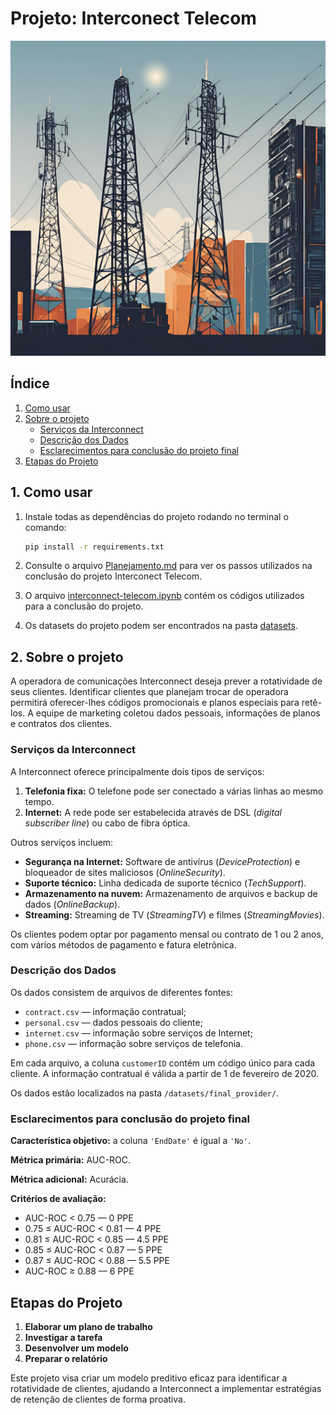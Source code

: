 # Projeto: Interconect Telecom

![Telecom image](./image/telecom.png)

## Índice

1. [Como usar](#1-como-usar)
2. [Sobre o projeto](#2-sobre-o-projeto)
    - [Serviços da Interconnect](#serviços-da-interconnect)
    - [Descrição dos Dados](#descrição-dos-dados)
    - [Esclarecimentos para conclusão do projeto final](#esclarecimentos-para-conclusão-do-projeto-final)
3. [Etapas do Projeto](#etapas-do-projeto)

## 1. Como usar

1. Instale todas as dependências do projeto rodando no terminal o comando:

    ```bash
    pip install -r requirements.txt
    ```

2. Consulte o arquivo [Planejamento.md](Planejamento.md) para ver os passos utilizados na conclusão do projeto Interconect Telecom.
3. O arquivo [interconnect-telecom.ipynb](interconnect-telecom.ipynb) contém os códigos utilizados para a conclusão do projeto.
4. Os datasets do projeto podem ser encontrados na pasta [datasets](./datasets/).

## 2. Sobre o projeto

A operadora de comunicações Interconnect deseja prever a rotatividade de seus clientes. Identificar clientes que planejam trocar de operadora permitirá oferecer-lhes códigos promocionais e planos especiais para retê-los. A equipe de marketing coletou dados pessoais, informações de planos e contratos dos clientes.

### Serviços da Interconnect

A Interconnect oferece principalmente dois tipos de serviços:

1. **Telefonia fixa:** O telefone pode ser conectado a várias linhas ao mesmo tempo.
2. **Internet:** A rede pode ser estabelecida através de DSL (*digital subscriber line*) ou cabo de fibra óptica.

Outros serviços incluem:

- **Segurança na Internet:** Software de antivírus (*DeviceProtection*) e bloqueador de sites maliciosos (*OnlineSecurity*).
- **Suporte técnico:** Linha dedicada de suporte técnico (*TechSupport*).
- **Armazenamento na nuvem:** Armazenamento de arquivos e backup de dados (*OnlineBackup*).
- **Streaming:** Streaming de TV (*StreamingTV*) e filmes (*StreamingMovies*).

Os clientes podem optar por pagamento mensal ou contrato de 1 ou 2 anos, com vários métodos de pagamento e fatura eletrônica.

### Descrição dos Dados

Os dados consistem de arquivos de diferentes fontes:

- `contract.csv` — informação contratual;
- `personal.csv` — dados pessoais do cliente;
- `internet.csv` — informação sobre serviços de Internet;
- `phone.csv` — informação sobre serviços de telefonia.

Em cada arquivo, a coluna `customerID` contém um código único para cada cliente. A informação contratual é válida a partir de 1 de fevereiro de 2020.

Os dados estão localizados na pasta `/datasets/final_provider/`.

### Esclarecimentos para conclusão do projeto final

**Característica objetivo:** a coluna `'EndDate'` é igual a `'No'`.

**Métrica primária:** AUC-ROC.

**Métrica adicional:** Acurácia.

**Critérios de avaliação:**

- AUC-ROC < 0.75 — 0 PPE
- 0.75 ≤ AUC-ROC < 0.81 — 4 PPE
- 0.81 ≤ AUC-ROC < 0.85 — 4.5 PPE
- 0.85 ≤ AUC-ROC < 0.87 — 5 PPE
- 0.87 ≤ AUC-ROC < 0.88 — 5.5 PPE
- AUC-ROC ≥ 0.88 — 6 PPE

## Etapas do Projeto

1. **Elaborar um plano de trabalho**
2. **Investigar a tarefa**
3. **Desenvolver um modelo**
4. **Preparar o relatório**

Este projeto visa criar um modelo preditivo eficaz para identificar a rotatividade de clientes, ajudando a Interconnect a implementar estratégias de retenção de clientes de forma proativa.
